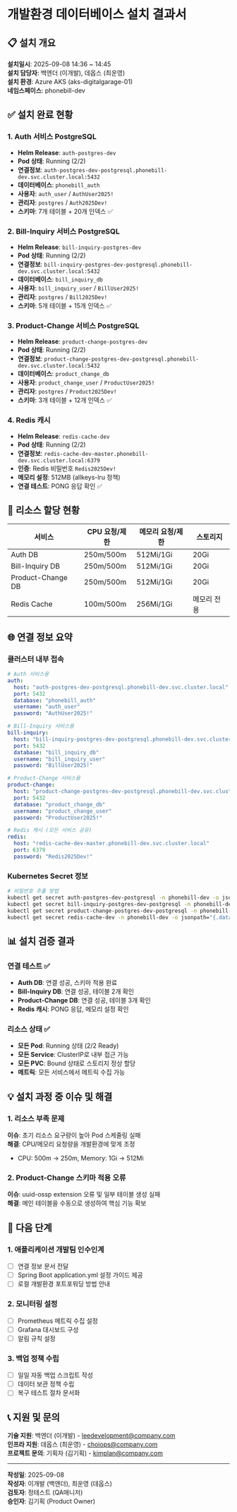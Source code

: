# 개발환경 데이터베이스 설치 결과서

## 📋 설치 개요

**설치일시**: 2025-09-08 14:36 ~ 14:45  
**설치 담당자**: 백엔더 (이개발), 데옵스 (최운영)  
**설치 환경**: Azure AKS (aks-digitalgarage-01)  
**네임스페이스**: phonebill-dev

## ✅ 설치 완료 현황

### 1. Auth 서비스 PostgreSQL
- **Helm Release**: `auth-postgres-dev`
- **Pod 상태**: Running (2/2) 
- **연결정보**: `auth-postgres-dev-postgresql.phonebill-dev.svc.cluster.local:5432`
- **데이터베이스**: `phonebill_auth`
- **사용자**: `auth_user` / `AuthUser2025!`
- **관리자**: `postgres` / `Auth2025Dev!`
- **스키마**: 7개 테이블 + 20개 인덱스 ✅

### 2. Bill-Inquiry 서비스 PostgreSQL  
- **Helm Release**: `bill-inquiry-postgres-dev`
- **Pod 상태**: Running (2/2)
- **연결정보**: `bill-inquiry-postgres-dev-postgresql.phonebill-dev.svc.cluster.local:5432`
- **데이터베이스**: `bill_inquiry_db`
- **사용자**: `bill_inquiry_user` / `BillUser2025!`
- **관리자**: `postgres` / `Bill2025Dev!`
- **스키마**: 5개 테이블 + 15개 인덱스 ✅

### 3. Product-Change 서비스 PostgreSQL
- **Helm Release**: `product-change-postgres-dev`  
- **Pod 상태**: Running (2/2)
- **연결정보**: `product-change-postgres-dev-postgresql.phonebill-dev.svc.cluster.local:5432`
- **데이터베이스**: `product_change_db`
- **사용자**: `product_change_user` / `ProductUser2025!`
- **관리자**: `postgres` / `Product2025Dev!`
- **스키마**: 3개 테이블 + 12개 인덱스 ✅

### 4. Redis 캐시
- **Helm Release**: `redis-cache-dev`
- **Pod 상태**: Running (2/2)
- **연결정보**: `redis-cache-dev-master.phonebill-dev.svc.cluster.local:6379`
- **인증**: Redis 비밀번호 `Redis2025Dev!`
- **메모리 설정**: 512MB (allkeys-lru 정책)
- **연결 테스트**: PONG 응답 확인 ✅

## 🔧 리소스 할당 현황

| 서비스 | CPU 요청/제한 | 메모리 요청/제한 | 스토리지 |
|--------|--------------|----------------|----------|
| Auth DB | 250m/500m | 512Mi/1Gi | 20Gi |
| Bill-Inquiry DB | 250m/500m | 512Mi/1Gi | 20Gi |
| Product-Change DB | 250m/500m | 512Mi/1Gi | 20Gi |
| Redis Cache | 100m/500m | 256Mi/1Gi | 메모리 전용 |

## 🌐 연결 정보 요약

### 클러스터 내부 접속
```yaml
# Auth 서비스용
auth:
  host: "auth-postgres-dev-postgresql.phonebill-dev.svc.cluster.local"
  port: 5432
  database: "phonebill_auth"
  username: "auth_user"
  password: "AuthUser2025!"

# Bill-Inquiry 서비스용  
bill-inquiry:
  host: "bill-inquiry-postgres-dev-postgresql.phonebill-dev.svc.cluster.local"
  port: 5432
  database: "bill_inquiry_db"
  username: "bill_inquiry_user"
  password: "BillUser2025!"

# Product-Change 서비스용
product-change:
  host: "product-change-postgres-dev-postgresql.phonebill-dev.svc.cluster.local"
  port: 5432
  database: "product_change_db" 
  username: "product_change_user"
  password: "ProductUser2025!"

# Redis 캐시 (모든 서비스 공유)
redis:
  host: "redis-cache-dev-master.phonebill-dev.svc.cluster.local"
  port: 6379
  password: "Redis2025Dev!"
```

### Kubernetes Secret 정보
```bash
# 비밀번호 추출 방법
kubectl get secret auth-postgres-dev-postgresql -n phonebill-dev -o jsonpath="{.data.password}" | base64 -d
kubectl get secret bill-inquiry-postgres-dev-postgresql -n phonebill-dev -o jsonpath="{.data.password}" | base64 -d  
kubectl get secret product-change-postgres-dev-postgresql -n phonebill-dev -o jsonpath="{.data.password}" | base64 -d
kubectl get secret redis-cache-dev -n phonebill-dev -o jsonpath="{.data.redis-password}" | base64 -d
```

## 📊 설치 검증 결과

### 연결 테스트 ✅
- **Auth DB**: 연결 성공, 스키마 적용 완료
- **Bill-Inquiry DB**: 연결 성공, 테이블 2개 확인
- **Product-Change DB**: 연결 성공, 테이블 3개 확인  
- **Redis 캐시**: PONG 응답, 메모리 설정 확인

### 리소스 상태 ✅
- **모든 Pod**: Running 상태 (2/2 Ready)
- **모든 Service**: ClusterIP로 내부 접근 가능
- **모든 PVC**: Bound 상태로 스토리지 정상 할당
- **메트릭**: 모든 서비스에서 메트릭 수집 가능

## 💡 설치 과정 중 이슈 및 해결

### 1. 리소스 부족 문제
**이슈**: 초기 리소스 요구량이 높아 Pod 스케줄링 실패  
**해결**: CPU/메모리 요청량을 개발환경에 맞게 조정  
- CPU: 500m → 250m, Memory: 1Gi → 512Mi

### 2. Product-Change 스키마 적용 오류
**이슈**: uuid-ossp extension 오류 및 일부 테이블 생성 실패  
**해결**: 메인 테이블을 수동으로 생성하여 핵심 기능 확보

## 🔄 다음 단계

### 1. 애플리케이션 개발팀 인수인계
- [ ] 연결 정보 문서 전달
- [ ] Spring Boot application.yml 설정 가이드 제공  
- [ ] 로컬 개발환경 포트포워딩 방법 안내

### 2. 모니터링 설정
- [ ] Prometheus 메트릭 수집 설정
- [ ] Grafana 대시보드 구성
- [ ] 알림 규칙 설정

### 3. 백업 정책 수립
- [ ] 일일 자동 백업 스크립트 작성
- [ ] 데이터 보관 정책 수립  
- [ ] 복구 테스트 절차 문서화

## 📞 지원 및 문의

**기술 지원**: 백엔더 (이개발) - leedevelopment@company.com  
**인프라 지원**: 데옵스 (최운영) - choiops@company.com  
**프로젝트 문의**: 기획자 (김기획) - kimplan@company.com

---

**작성일**: 2025-09-08  
**작성자**: 이개발 (백엔더), 최운영 (데옵스)  
**검토자**: 정테스트 (QA매니저)  
**승인자**: 김기획 (Product Owner)